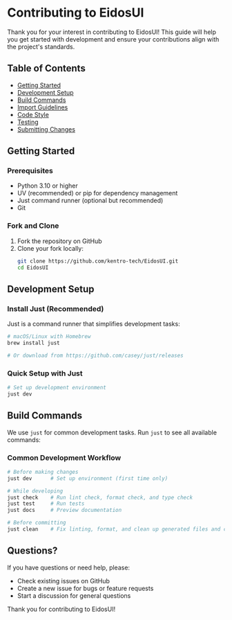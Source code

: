 # Contributing to EidosUI

Thank you for your interest in contributing to EidosUI! This guide will help you get started with development and ensure your contributions align with the project's standards.

## Table of Contents
- [Getting Started](#getting-started)
- [Development Setup](#development-setup)
- [Build Commands](#build-commands)
- [Import Guidelines](#import-guidelines)
- [Code Style](#code-style)
- [Testing](#testing)
- [Submitting Changes](#submitting-changes)

## Getting Started

### Prerequisites
- Python 3.10 or higher
- UV (recommended) or pip for dependency management
- Just command runner (optional but recommended)
- Git

### Fork and Clone
1. Fork the repository on GitHub
2. Clone your fork locally:
   ```bash
   git clone https://github.com/kentro-tech/EidosUI.git
   cd EidosUI
   ```

## Development Setup

### Install Just (Recommended)
Just is a command runner that simplifies development tasks:
```bash
# macOS/Linux with Homebrew
brew install just

# Or download from https://github.com/casey/just/releases
```

### Quick Setup with Just
```bash
# Set up development environment
just dev
```

## Build Commands

We use `just` for common development tasks. Run `just` to see all available commands:

### Common Development Workflow
```bash
# Before making changes
just dev      # Set up environment (first time only)

# While developing
just check    # Run lint check, format check, and type check
just test     # Run tests
just docs     # Preview documentation

# Before committing
just clean    # Fix linting, format, and clean up generated files and caches
```

## Questions?

If you have questions or need help, please:
- Check existing issues on GitHub
- Create a new issue for bugs or feature requests
- Start a discussion for general questions

Thank you for contributing to EidosUI!